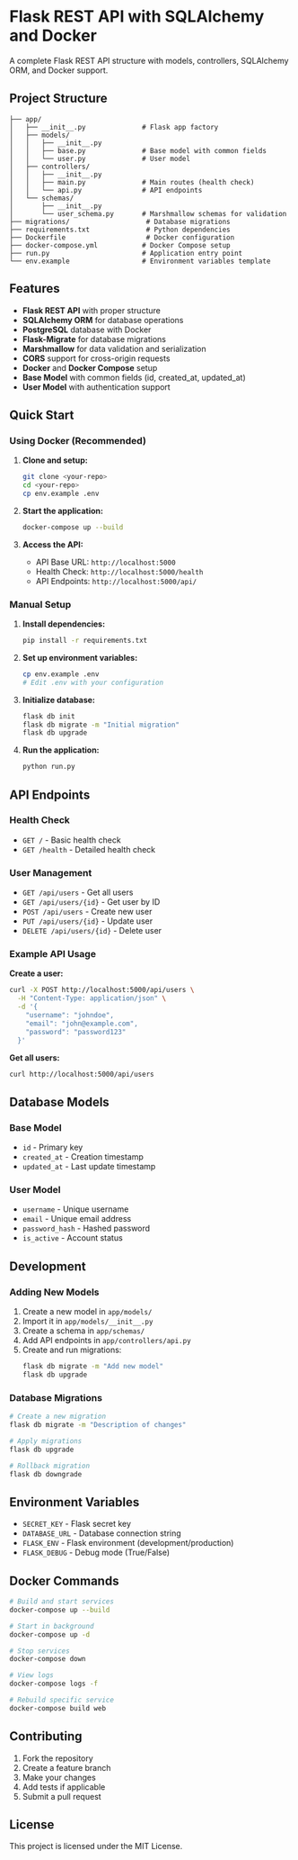 # Flask REST API with SQLAlchemy and Docker

A complete Flask REST API structure with models, controllers, SQLAlchemy ORM, and Docker support.

## Project Structure

```
├── app/
│   ├── __init__.py              # Flask app factory
│   ├── models/
│   │   ├── __init__.py
│   │   ├── base.py              # Base model with common fields
│   │   └── user.py              # User model
│   ├── controllers/
│   │   ├── __init__.py
│   │   ├── main.py              # Main routes (health check)
│   │   └── api.py               # API endpoints
│   └── schemas/
│       ├── __init__.py
│       └── user_schema.py       # Marshmallow schemas for validation
├── migrations/                   # Database migrations
├── requirements.txt              # Python dependencies
├── Dockerfile                    # Docker configuration
├── docker-compose.yml           # Docker Compose setup
├── run.py                       # Application entry point
└── env.example                  # Environment variables template
```

## Features

- **Flask REST API** with proper structure
- **SQLAlchemy ORM** for database operations
- **PostgreSQL** database with Docker
- **Flask-Migrate** for database migrations
- **Marshmallow** for data validation and serialization
- **CORS** support for cross-origin requests
- **Docker** and **Docker Compose** setup
- **Base Model** with common fields (id, created_at, updated_at)
- **User Model** with authentication support

## Quick Start

### Using Docker (Recommended)

1. **Clone and setup:**
   ```bash
   git clone <your-repo>
   cd <your-repo>
   cp env.example .env
   ```

2. **Start the application:**
   ```bash
   docker-compose up --build
   ```

3. **Access the API:**
   - API Base URL: `http://localhost:5000`
   - Health Check: `http://localhost:5000/health`
   - API Endpoints: `http://localhost:5000/api/`

### Manual Setup

1. **Install dependencies:**
   ```bash
   pip install -r requirements.txt
   ```

2. **Set up environment variables:**
   ```bash
   cp env.example .env
   # Edit .env with your configuration
   ```

3. **Initialize database:**
   ```bash
   flask db init
   flask db migrate -m "Initial migration"
   flask db upgrade
   ```

4. **Run the application:**
   ```bash
   python run.py
   ```

## API Endpoints

### Health Check
- `GET /` - Basic health check
- `GET /health` - Detailed health check

### User Management
- `GET /api/users` - Get all users
- `GET /api/users/{id}` - Get user by ID
- `POST /api/users` - Create new user
- `PUT /api/users/{id}` - Update user
- `DELETE /api/users/{id}` - Delete user

### Example API Usage

**Create a user:**
```bash
curl -X POST http://localhost:5000/api/users \
  -H "Content-Type: application/json" \
  -d '{
    "username": "johndoe",
    "email": "john@example.com",
    "password": "password123"
  }'
```

**Get all users:**
```bash
curl http://localhost:5000/api/users
```

## Database Models

### Base Model
- `id` - Primary key
- `created_at` - Creation timestamp
- `updated_at` - Last update timestamp

### User Model
- `username` - Unique username
- `email` - Unique email address
- `password_hash` - Hashed password
- `is_active` - Account status

## Development

### Adding New Models

1. Create a new model in `app/models/`
2. Import it in `app/models/__init__.py`
3. Create a schema in `app/schemas/`
4. Add API endpoints in `app/controllers/api.py`
5. Create and run migrations:
   ```bash
   flask db migrate -m "Add new model"
   flask db upgrade
   ```

### Database Migrations

```bash
# Create a new migration
flask db migrate -m "Description of changes"

# Apply migrations
flask db upgrade

# Rollback migration
flask db downgrade
```

## Environment Variables

- `SECRET_KEY` - Flask secret key
- `DATABASE_URL` - Database connection string
- `FLASK_ENV` - Flask environment (development/production)
- `FLASK_DEBUG` - Debug mode (True/False)

## Docker Commands

```bash
# Build and start services
docker-compose up --build

# Start in background
docker-compose up -d

# Stop services
docker-compose down

# View logs
docker-compose logs -f

# Rebuild specific service
docker-compose build web
```

## Contributing

1. Fork the repository
2. Create a feature branch
3. Make your changes
4. Add tests if applicable
5. Submit a pull request

## License

This project is licensed under the MIT License.